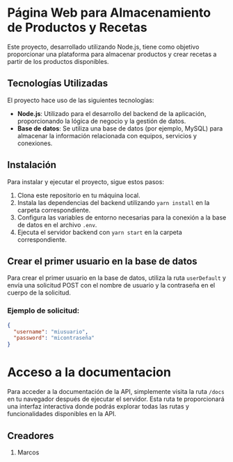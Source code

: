 # Página Web para Almacenamiento de Productos y Recetas

Este proyecto, desarrollado utilizando Node.js, tiene como objetivo proporcionar una plataforma para almacenar productos y crear recetas a partir de los productos disponibles.

## Tecnologías Utilizadas

El proyecto hace uso de las siguientes tecnologías:

- **Node.js**: Utilizado para el desarrollo del backend de la aplicación, proporcionando la lógica de negocio y la gestión de datos.
- **Base de datos**: Se utiliza una base de datos (por ejemplo, MySQL) para almacenar la información relacionada con equipos, servicios y conexiones.

## Instalación

Para instalar y ejecutar el proyecto, sigue estos pasos:

1. Clona este repositorio en tu máquina local.
2. Instala las dependencias del backend utilizando `yarn install` en la carpeta correspondiente.
3. Configura las variables de entorno necesarias para la conexión a la base de datos en el archivo `.env`.
4. Ejecuta el servidor backend con `yarn start` en la carpeta correspondiente.

## Crear el primer usuario en la base de datos

Para crear el primer usuario en la base de datos, utiliza la ruta `userDefault` y envía una solicitud POST con el nombre de usuario y la contraseña en el cuerpo de la solicitud.

### Ejemplo de solicitud:

```json
{
  "username": "miusuario",
  "password": "micontraseña"
}
```
# Acceso a la documentacion

Para acceder a la documentación de la API, simplemente visita la ruta `/docs` en tu navegador después de ejecutar el servidor. Esta ruta te proporcionará una interfaz interactiva donde podrás explorar todas las rutas y funcionalidades disponibles en la API.

## Creadores

1. Marcos
